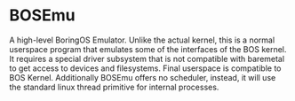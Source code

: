 # BOSEmu

A high-level BoringOS Emulator. Unlike the actual kernel, this is a normal userspace program that emulates some
of the interfaces of the BOS kernel. It requires a special driver subsystem that is not compatible with
baremetal to get access to devices and filesystems. Final userspace is compatible to BOS Kernel. Additionally
BOSEmu offers no scheduler, instead, it will use the standard linux thread primitive for internal processes.